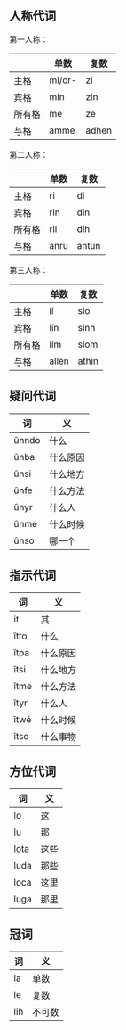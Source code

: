 ## 人称代词

第一人称：

|     | 单数     | 复数    |
|-----|--------|-------|
| 主格  | mi/or- | zi    |
| 宾格  | min    | zin   |
| 所有格 | me     | ze    |
| 与格  | amme   | adhen |


第二人称：

|     | 单数   | 复数    |
|-----|------|-------|
| 主格  | ri   | di    |
| 宾格  | rin  | din   |
| 所有格 | ril  | dih   |
| 与格  | anru | antun |


第三人称：

|     | 单数    | 复数    |
|-----|-------|-------|
| 主格  | lí    | sio   |
| 宾格  | lín   | sinn  |
| 所有格 | lím   | siom  |
| 与格  | allén | athin |

## 疑问代词

| 词     | 义    |
|-------|------|
| ûnndo | 什么   |
| ûnba  | 什么原因 |
| ûnsi  | 什么地方 |
| ûnfe  | 什么方法 |
| ûnyr  | 什么人  |
| ûnmé  | 什么时候 |
| ûnso  | 哪一个  |

## 指示代词

| 词    | 义    |
|------|------|
| it   | 其    |
| îtto | 什么   |
| îtpa | 什么原因 |
| îtsi | 什么地方 |
| îtme | 什么方法 |
| îtyr | 什么人  |
| îtwé | 什么时候 |
| îtso | 什么事物 |

## 方位代词
| 词    | 义   |
| ---- | --- |
| lo   | 这   |
| lu   | 那   |
| lota | 这些  |
| luda | 那些  |
| loca | 这里  |
| luga | 那里  |

## 冠词
| 词   | 义      |
|-----|--------|
| la  | 单数   |
| le  | 复数   |
| lih | 不可数 |
